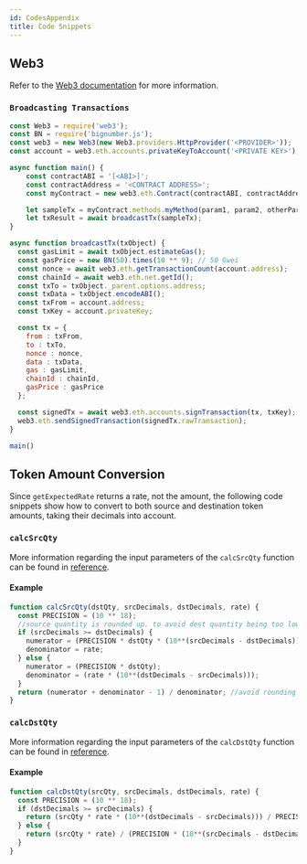 ```yaml
---
id: CodesAppendix
title: Code Snippets
---
```

## Web3
Refer to the [Web3 documentation](https://web3js.readthedocs.io/en/1.0/web3-eth.html) for more information.

### `Broadcasting Transactions`
```js
const Web3 = require('web3');
const BN = require('bignumber.js');
const web3 = new Web3(new Web3.providers.HttpProvider('<PROVIDER>'));
const account = web3.eth.accounts.privateKeyToAccount('<PRIVATE KEY>');

async function main() {
	const contractABI = '[<ABI>]';
	const contractAddress = '<CONTRACT ADDRESS>';
	const myContract = new web3.eth.Contract(contractABI, contractAddress);

	let sampleTx = myContract.methods.myMethod(param1, param2, otherParams);
	let txResult = await broadcastTx(sampleTx);
}

async function broadcastTx(txObject) {
  const gasLimit = await txObject.estimateGas();
  const gasPrice = new BN(50).times(10 ** 9); // 50 Gwei
  const nonce = await web3.eth.getTransactionCount(account.address);
  const chainId = await web3.eth.net.getId();
  const txTo = txObject._parent.options.address;
  const txData = txObject.encodeABI();
  const txFrom = account.address;
  const txKey = account.privateKey;

  const tx = {
    from : txFrom,
    to : txTo,
    nonce : nonce,
    data : txData,
    gas : gasLimit,
    chainId : chainId,
    gasPrice : gasPrice
  };

  const signedTx = await web3.eth.accounts.signTransaction(tx, txKey);
  web3.eth.sendSignedTransaction(signedTx.rawTransaction);
}

main()
```

## Token Amount Conversion
Since `getExpectedRate` returns a rate, not the amount, the following code snippets show how to convert to both source and destination token amounts, taking their decimals into account.

### `calcSrcQty`
More information regarding the input parameters of the `calcSrcQty` function can be found in [reference](api-utils.md#calcsrcqty).
<!--| Parameter           | Type    | Description                                   |
| ------------------- |:-------:|:------------------------------------:|
| `dstQty`     | Number | ERC20 destination token amount in its decimals |
| `srcDecimals`    | Number | ERC20 source token decimals |
| `dstDecimals`  | Number | ERC20 destination token decimals |
| `rate`  | Number | src->dst conversion rate, independent of token decimals |
**Returns:**\
ERC20 source token amount in its decimals.-->

#### Example

```js
function calcSrcQty(dstQty, srcDecimals, dstDecimals, rate) {
  const PRECISION = (10 ** 18);
  //source quantity is rounded up. to avoid dest quantity being too low.
  if (srcDecimals >= dstDecimals) {
    numerator = (PRECISION * dstQty * (10**(srcDecimals - dstDecimals)));
    denominator = rate;
  } else {
    numerator = (PRECISION * dstQty);
    denominator = (rate * (10**(dstDecimals - srcDecimals)));
  }
  return (numerator + denominator - 1) / denominator; //avoid rounding down errors
}
```

### `calcDstQty`
More information regarding the input parameters of the `calcDstQty` function can be found in [reference](api-utils.md#calcdstqty).
<!--| Parameter           | Type    | Description                                   |
| ------------------- |:-------:|:------------------------------------:|
| `srcQty`     | Number | ERC20 source token amount in its decimals |
| `srcDecimals`    | Number | ERC20 source token decimals |
| `dstDecimals`  | Number | ERC20 destination token decimals |
| `rate`  | Number | src->dst conversion rate, independent of token decimals |
**Returns:**\
ERC20 destination token amount in its decimals.-->

#### Example

```js
function calcDstQty(srcQty, srcDecimals, dstDecimals, rate) {
  const PRECISION = (10 ** 18);
  if (dstDecimals >= srcDecimals) {
    return (srcQty * rate * (10**(dstDecimals - srcDecimals))) / PRECISION;
  } else {
    return (srcQty * rate) / (PRECISION * (10**(srcDecimals - dstDecimals)));
  }
}
```